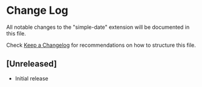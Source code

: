 # Change Log

All notable changes to the "simple-date" extension will be documented in this file.

Check [Keep a Changelog](http://keepachangelog.com/) for recommendations on how to structure this file.

## [Unreleased]

- Initial release